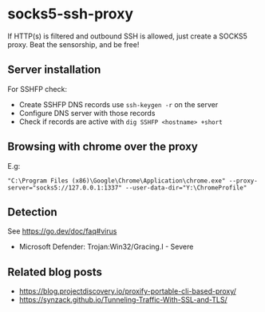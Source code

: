 # socks5-ssh-proxy

If HTTP(s) is filtered and outbound SSH is allowed, just create a SOCKS5 proxy. Beat the sensorship, and be free!

## Server installation

For SSHFP check:

- Create SSHFP DNS records use `ssh-keygen -r` on the server
- Configure DNS server with those records
- Check if records are active with `dig SSHFP <hostname> +short`

## Browsing with chrome over the proxy

E.g:

`"C:\Program Files (x86)\Google\Chrome\Application\chrome.exe" --proxy-server="socks5://127.0.0.1:1337" --user-data-dir="Y:\ChromeProfile"`

## Detection

See <https://go.dev/doc/faq#virus>

* Microsoft Defender: Trojan:Win32/Gracing.I - Severe


## Related blog posts

* https://blog.projectdiscovery.io/proxify-portable-cli-based-proxy/
* https://synzack.github.io/Tunneling-Traffic-With-SSL-and-TLS/
